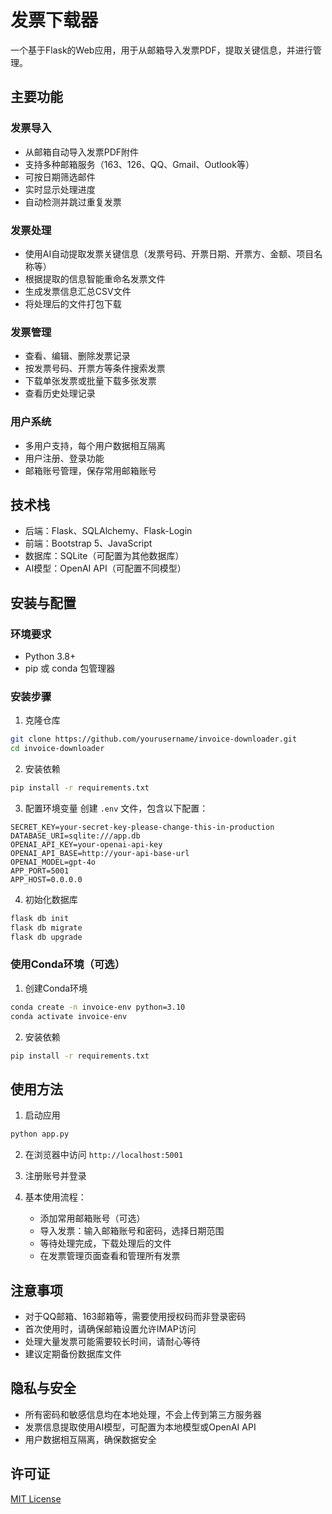 # 发票下载器

一个基于Flask的Web应用，用于从邮箱导入发票PDF，提取关键信息，并进行管理。

## 主要功能

### 发票导入
- 从邮箱自动导入发票PDF附件
- 支持多种邮箱服务（163、126、QQ、Gmail、Outlook等）
- 可按日期筛选邮件
- 实时显示处理进度
- 自动检测并跳过重复发票

### 发票处理
- 使用AI自动提取发票关键信息（发票号码、开票日期、开票方、金额、项目名称等）
- 根据提取的信息智能重命名发票文件
- 生成发票信息汇总CSV文件
- 将处理后的文件打包下载

### 发票管理
- 查看、编辑、删除发票记录
- 按发票号码、开票方等条件搜索发票
- 下载单张发票或批量下载多张发票
- 查看历史处理记录

### 用户系统
- 多用户支持，每个用户数据相互隔离
- 用户注册、登录功能
- 邮箱账号管理，保存常用邮箱账号

## 技术栈

- 后端：Flask、SQLAlchemy、Flask-Login
- 前端：Bootstrap 5、JavaScript
- 数据库：SQLite（可配置为其他数据库）
- AI模型：OpenAI API（可配置不同模型）

## 安装与配置

### 环境要求
- Python 3.8+
- pip 或 conda 包管理器

### 安装步骤

1. 克隆仓库
```bash
git clone https://github.com/yourusername/invoice-downloader.git
cd invoice-downloader
```

2. 安装依赖
```bash
pip install -r requirements.txt
```

3. 配置环境变量
创建 `.env` 文件，包含以下配置：
```
SECRET_KEY=your-secret-key-please-change-this-in-production
DATABASE_URI=sqlite:///app.db
OPENAI_API_KEY=your-openai-api-key
OPENAI_API_BASE=http://your-api-base-url
OPENAI_MODEL=gpt-4o
APP_PORT=5001
APP_HOST=0.0.0.0
```

4. 初始化数据库
```bash
flask db init
flask db migrate
flask db upgrade
```

### 使用Conda环境（可选）

1. 创建Conda环境
```bash
conda create -n invoice-env python=3.10
conda activate invoice-env
```

2. 安装依赖
```bash
pip install -r requirements.txt
```

## 使用方法

1. 启动应用
```bash
python app.py
```

2. 在浏览器中访问 `http://localhost:5001`

3. 注册账号并登录

4. 基本使用流程：
   - 添加常用邮箱账号（可选）
   - 导入发票：输入邮箱账号和密码，选择日期范围
   - 等待处理完成，下载处理后的文件
   - 在发票管理页面查看和管理所有发票

## 注意事项

- 对于QQ邮箱、163邮箱等，需要使用授权码而非登录密码
- 首次使用时，请确保邮箱设置允许IMAP访问
- 处理大量发票可能需要较长时间，请耐心等待
- 建议定期备份数据库文件

## 隐私与安全

- 所有密码和敏感信息均在本地处理，不会上传到第三方服务器
- 发票信息提取使用AI模型，可配置为本地模型或OpenAI API
- 用户数据相互隔离，确保数据安全

## 许可证

[MIT License](LICENSE)
